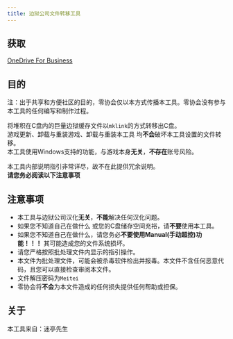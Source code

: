 ```yaml
---
title: 边狱公司文件转移工具
---
```


## 获取
<a href="https://dl.determination.top/files/%E8%BE%B9%E7%8B%B1%E5%85%AC%E5%8F%B8%E6%96%87%E4%BB%B6%E8%BD%AC%E7%A7%BB%E5%B7%A5%E5%85%B7.zip" class="buttonDownload">OneDrive For Business</a>

## 目的
注：出于共享和方便社区的目的，零协会仅以本方式传播本工具。零协会没有参与本工具的任何编写和制作过程。

将堆积在C盘内的巨量边狱缓存文件以```mklink```的方式转移出C盘。  
游戏更新、卸载与重装游戏、卸载与重装本工具 均**不会**破坏本工具设置的文件转移。  
本工具使用Windows支持的功能，与游戏本身**无关**，**不存在**账号风险。

本工具内部说明指引非常详尽，故不在此提供冗余说明。  
**请您务必阅读以下注意事项**

## 注意事项
- 本工具与边狱公司汉化**无关**，**不能**解决任何汉化问题。
- 如果您不知道自己在做什么 或您的C盘储存空间充裕，请**不要**使用本工具。
- 如果您不知道自己在做什么，请您务必**不要使用Manual(手动超控)功能！！！** 其可能造成您的文件系统损坏。
- 请您严格按照批处理文件内显示的指引操作。
- 本文件为批处理文件，可能会被杀毒软件检出并报毒。本文件不含任何恶意代码，且您可以直接检查审阅本文件。
- 文件解压密码为```Meitei```
- 零协会将**不会**为本文件造成的任何损失提供任何帮助或担保。

## 关于
本工具来自：迷亭先生
